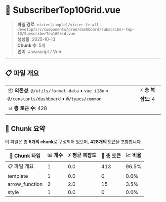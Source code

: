 # 📄 SubscriberTop10Grid.vue

> **파일 경로**: `vizier(sample)/vizier-fe-all-develop/src/components/prod/dashboard/subscriber-top-10/SubscriberTop10Grid.vue`  
> **생성일**: 2025-10-13  
> **Chunk 수**: 5개  
> **언어**: Javascript / Vue
---





## 📋 파일 개요

| | |
|--|--|
| 📦 **의존성**: `@/utils/format-data` • `vue-i18n` • `@/constants/dashboard` • `@/types/common` | ⚡ **총 복잡도**: 4 |
| 📊 **총 토큰 수**: 428 |  |






## 🧩 Chunk 요약

이 파일은 총 **5개의 chunk**로 구성되어 있으며, **428개의 토큰**을 포함합니다.

| 🧩 Chunk 타입 | 📊 개수 | ⚡ 평균 복잡도 | 📝 총 토큰 | 📈 비율 |
|---------------|--------|-------------|----------|--------|
| 📋 파일 개요 | 1 | 0.0 | 413 | 96.5% |
| template | 1 | 0.0 | 0 | 0.0% |
| arrow_function | 2 | 2.0 | 15 | 3.5% |
| style | 1 | 0.0 | 0 | 0.0% |

